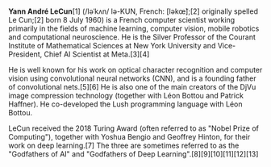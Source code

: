 #
**Yann André LeCun**[1] (/ləˈkʌn/ lə-KUN, French: [ləkœ̃];[2] originally spelled Le Cun;[2] born 8 July 1960) is a French computer scientist working primarily in the fields of machine learning, computer vision, mobile robotics and computational neuroscience. He is the Silver Professor of the Courant Institute of Mathematical Sciences at New York University and Vice-President, Chief AI Scientist at Meta.[3][4]

He is well known for his work on optical character recognition and computer vision using convolutional neural networks (CNN), and is a founding father of convolutional nets.[5][6] He is also one of the main creators of the DjVu image compression technology (together with Léon Bottou and Patrick Haffner). He co-developed the Lush programming language with Léon Bottou.

LeCun received the 2018 Turing Award (often referred to as "Nobel Prize of Computing"), together with Yoshua Bengio and Geoffrey Hinton, for their work on deep learning.[7] The three are sometimes referred to as the "Godfathers of AI" and "Godfathers of Deep Learning".[8][9][10][11][12][13]